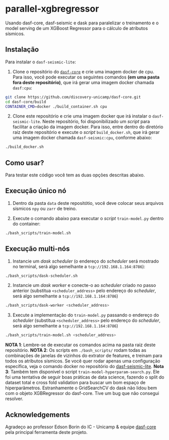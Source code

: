 # parallel-xgbregressor
Usando dasf-core, dasf-seismic e dask para paralelizar o treinamento e o model serving de um XGBoost Regressor para o cálculo de atributos sísmicos.

## Instalação

Para instalar o `dasf-seismic-lite`:

1. Clone o repositório do [`dasf-core`](https://github.com/discovery-unicamp/dasf-core) e crie uma imagem docker de cpu. Para isso, você pode executar os seguintes comandos **(em uma pasta fora deste repositório)**, que irá gerar uma imagem docker chamada `dasf:cpu`:

```bash
git clone https://github.com/discovery-unicamp/dasf-core.git
cd dasf-core/build
CONTAINER_CMD=docker ./build_container.sh cpu
```

2. Clone este repositório e crie uma imagem docker que irá instalar o `dasf-seismic-lite`. Neste repositório, foi disponibilizado um *script* para facilitar a criação da imagem docker. Para isso, entre dentro do diretório raiz deste repositório e execute o *script* `build_docker.sh`, que irá gerar uma imagem docker chamada `dasf-seismic:cpu`, conforme abaixo:

```bash
./build_docker.sh
```

## Como usar?
Para testar este código você tem as duas opções descritas abaixo.
## Execução único nó

1. Dentro da pasta `data` deste repositótio, você deve colocar seus arquivos sísmicos `npy` ou `zarr` de treino.

2. Execute o comando abaixo para executar o *script* `train-model.py` dentro do container:
    
```bash
./bash_scripts/train-model.sh
```

## Execução multi-nós

1. Instancie um *dask scheduler* (o endereço do *scheduler* será mostrado no terminal, será algo semelhante a `tcp://192.168.1.164:8786`):

```bash
./bash_scripts/dask-scheduler.sh
```

2. Instancie um *dask worker* e conecte-o ao *scheduler* criado no passo anterior (substitua `<scheduler_address>` pelo endereço do *scheduler*, será algo semelhante a `tcp://192.168.1.164:8786`)

```bash
./bash_scripts/dask-worker <scheduler_address>
```

3. Execute a implementação do `train-model.py` passando o endereço do *scheduler* (substitua `<scheduler_address>` pelo endereço do *scheduler*, será algo semelhante a `tcp://192.168.1.164:8786`)

```bash
./bash_scripts/train-model.sh <scheduler_address>
```

**NOTA 1**: Lembre-se de executar os comandos acima na pasta raiz deste repositório.
**NOTA 2**: Os scripts em `./bash_scripts/` rodam todas as combinações de janelas de vizinhos do extrator de features, e treinam para todos os atributos sísmicos. Se você quer rodar apenas uma configuração específica, veja o comando docker no repositório do [dasf-seismic-lite](https://github.com/otavioon/dasf-seismic-lite).
**Nota 3**: Também tem disponível o script `train-model-hyperparam-search.py`. Ele foi uma tentativa de seguir boas práticas de data science, fazendo o split do dataset total e cross fold validation para buscar um bom espaço de hiperparâmetros. Estranhamente o GridSearchCV do dask não lidou bem com o objeto XGBRegressor do dasf-core. Tive um bug que não consegui resolver.

## Acknowledgements
Agradeço ao professor Edson Borin do IC - Unicamp & equipe [dasf-core](https://github.com/discovery-unicamp/dasf-core) pela principal ferramenta deste projeto.
